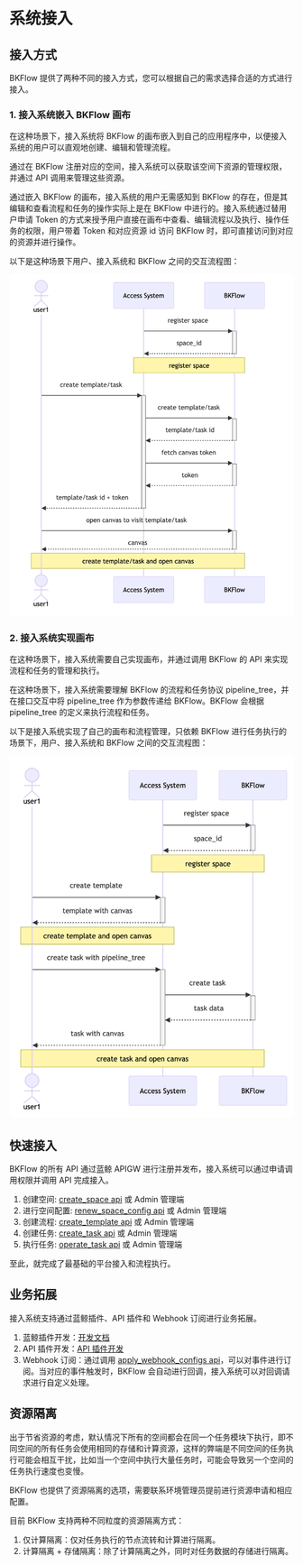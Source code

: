 # 系统接入

## 接入方式

BKFlow 提供了两种不同的接入方式，您可以根据自己的需求选择合适的方式进行接入。

### 1. 接入系统嵌入 BKFlow 画布
在这种场景下，接入系统将 BKFlow 的画布嵌入到自己的应用程序中，以便接入系统的用户可以直观地创建、编辑和管理流程。

通过在 BKFlow 注册对应的空间，接入系统可以获取该空间下资源的管理权限，并通过 API 调用来管理这些资源。

通过嵌入 BKFlow 的画布，接入系统的用户无需感知到 BKFlow 的存在，但是其编辑和查看流程和任务的操作实际上是在 BKFlow 中进行的。接入系统通过替用户申请 Token 的方式来授予用户直接在画布中查看、编辑流程以及执行、操作任务的权限，用户带着 Token 和对应资源 id 访问 BKFlow 时，即可直接访问到对应的资源并进行操作。

以下是这种场景下用户、接入系统和 BKFlow 之间的交互流程图：

![system_access_with_canvas](assets/system_access_with_canvas.png)

### 2. 接入系统实现画布
在这种场景下，接入系统需要自己实现画布，并通过调用 BKFlow 的 API 来实现流程和任务的管理和执行。

在这种场景下，接入系统需要理解 BKFlow 的流程和任务协议 pipeline_tree，并在接口交互中将 pipeline_tree 作为参数传递给 BKFlow。BKFlow 会根据 pipeline_tree 的定义来执行流程和任务。

以下是接入系统实现了自己的画布和流程管理，只依赖 BKFlow 进行任务执行的场景下，用户、接入系统和 BKFlow 之间的交互流程图：

![system_access_with_pipelinetree](assets/system_access_with_pipelinetree.png)

## 快速接入

BKFlow 的所有 API 通过蓝鲸 APIGW 进行注册并发布，接入系统可以通过申请调用权限并调用 API 完成接入。

1. 创建空间: [create_space api](https://github.com/TencentBlueKing/BKFlow/blob/master/bkflow/apigw/docs/zh/create_space.md) 或 Admin 管理端
2. 进行空间配置: [renew_space_config api](https://github.com/TencentBlueKing/BKFlow/blob/master/bkflow/apigw/docs/zh/renew_space_config.md) 或 Admin 管理端
3. 创建流程: [create_template api](https://github.com/TencentBlueKing/BKFlow/blob/master/bkflow/apigw/docs/zh/create_template.md) 或 Admin 管理端
4. 创建任务: [create_task api](https://github.com/TencentBlueKing/BKFlow/blob/master/bkflow/apigw/docs/zh/create_task.md) 或 Admin 管理端
5. 执行任务: [operate_task api](https://github.com/TencentBlueKing/BKFlow/blob/master/bkflow/apigw/docs/zh/operate_task.md) 或 Admin 管理端

至此，就完成了最基础的平台接入和流程执行。

## 业务拓展

接入系统支持通过蓝鲸插件、API 插件和 Webhook 订阅进行业务拓展。

1. 蓝鲸插件开发：[开发文档](https://github.com/TencentBlueKing/bk-plugin-framework-python)
2. API 插件开发：[API 插件开发](api_plugin.md)
3. Webhook 订阅：通过调用 [apply_webhook_configs api](https://github.com/TencentBlueKing/BKFlow/blob/master/bkflow/apigw/docs/zh/apply_webhook_configs.md)，可以对事件进行订阅。当对应的事件触发时，BKFlow 会自动进行回调，接入系统可以对回调请求进行自定义处理。

## 资源隔离

出于节省资源的考虑，默认情况下所有的空间都会在同一个任务模块下执行，即不同空间的所有任务会使用相同的存储和计算资源，这样的弊端是不同空间的任务执行可能会相互干扰，比如当一个空间中执行大量任务时，可能会导致另一个空间的任务执行速度也变慢。

BKFlow 也提供了资源隔离的选项，需要联系环境管理员提前进行资源申请和相应配置。

目前 BKFlow 支持两种不同粒度的资源隔离方式：

1. 仅计算隔离：仅对任务执行的节点流转和计算进行隔离。
2. 计算隔离 + 存储隔离：除了计算隔离之外，同时对任务数据的存储进行隔离。